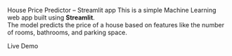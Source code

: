 House Price Predictor – Streamlit app
This is a simple Machine Learning web app built using **Streamlit**.  
The model predicts the price of a house based on features like the number of rooms, bathrooms, and parking space.

Live Demo
